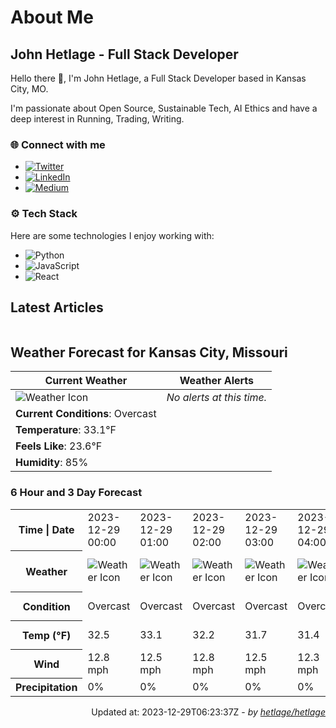 # About Me

## John Hetlage - Full Stack Developer

Hello there 👋, I'm John Hetlage, a Full Stack Developer based in Kansas City, MO. 

I'm passionate about Open Source, Sustainable Tech, AI Ethics and have a deep interest in Running, Trading, Writing.

### 🌐 Connect with me
- [![Twitter](https://img.shields.io/badge/Twitter-1DA1F2?style=for-the-badge&logo=twitter&logoColor=white)](https://twitter.com/j_hetlage)
- [![LinkedIn](https://img.shields.io/badge/LinkedIn-0077B5?style=for-the-badge&logo=linkedin&logoColor=white)](https://linkedin.com/in/john-hetlage)
- [![Medium](https://img.shields.io/badge/Medium-12100E?style=for-the-badge&logo=medium&logoColor=white)](https://medium.com/@jhetlage)

### ⚙️ Tech Stack
Here are some technologies I enjoy working with:
- ![Python](https://img.shields.io/badge/-Python-05122A?style=flat&logo=Python)
- ![JavaScript](https://img.shields.io/badge/-JavaScript-05122A?style=flat&logo=JavaScript)
- ![React](https://img.shields.io/badge/-React-05122A?style=flat&logo=React)


## Latest Articles

<table>
  <tbody></tbody>
</table>


## Weather Forecast for Kansas City, Missouri

| **Current Weather** | **Weather Alerts** |
|---------------------|--------------------|
| ![Weather Icon](https://cdn.weatherapi.com/weather/64x64/night/122.png) |  _No alerts at this time._  |
| **Current Conditions**: Overcast |  | 
| **Temperature**: 33.1°F |  |
| **Feels Like**: 23.6°F |  |
| **Humidity**: 85% | |

### 6 Hour and 3 Day Forecast

<table>
  <tbody>  
    <tr><th>Time | Date</th><td>2023-12-29 00:00</td><td>2023-12-29 01:00</td><td>2023-12-29 02:00</td><td>2023-12-29 03:00</td><td>2023-12-29 04:00</td><td>2023-12-29 05:00</td><td>2023-12-29</td><td>2023-12-30</td><td>2023-12-31</td></tr>
    <tr><th>Weather</th><td><img src="https://cdn.weatherapi.com/weather/64x64/night/122.png" alt="Weather Icon"></td><td><img src="https://cdn.weatherapi.com/weather/64x64/night/122.png" alt="Weather Icon"></td><td><img src="https://cdn.weatherapi.com/weather/64x64/night/122.png" alt="Weather Icon"></td><td><img src="https://cdn.weatherapi.com/weather/64x64/night/122.png" alt="Weather Icon"></td><td><img src="https://cdn.weatherapi.com/weather/64x64/night/122.png" alt="Weather Icon"></td><td><img src="https://cdn.weatherapi.com/weather/64x64/night/122.png" alt="Weather Icon"></td>
    <td><img src="https://cdn.weatherapi.com/weather/64x64/day/116.png" alt="Weather Icons"</td><td><img src="https://cdn.weatherapi.com/weather/64x64/day/113.png" alt="Weather Icons"</td><td><img src="https://cdn.weatherapi.com/weather/64x64/day/113.png" alt="Weather Icons"</td></tr>
    <tr><th>Condition</th><td>Overcast</td><td>Overcast</td><td>Overcast</td><td>Overcast</td><td>Overcast</td><td>Overcast</td>
    <td>Partly cloudy</td><td>Sunny</td><td>Sunny</td></tr>
    <tr><th>Temp (°F)</th><td>32.5</td><td>33.1</td><td>32.2</td><td>31.7</td><td>31.4</td><td>31.1</td>
    <td>39.9° / 28.9°F</td><td>45.2° / 30.6°F</td><td>35.8° / 26.4°F</td></tr>
    <tr><th>Wind</th><td>12.8 mph</td><td>12.5 mph</td><td>12.8 mph</td><td>12.5 mph</td><td>12.3 mph</td><td>12.3 mph</td>
    <td>13.2 mph</td><td>9.2 mph</td><td>11.2 mph</td></tr>
    <tr><th>Precipitation</th><td>0%</td><td>0%</td><td>0%</td><td>0%</td><td>0%</td><td>0%</td>
    <td>0%</td><td>0%</td><td>0%</td></tr>
  </tbody>
</table>

<div align="right">

Updated at: 2023-12-29T06:23:37Z - *by [hetlage/hetlage](https://github.com/hetlage/hetlage)*

</div>

